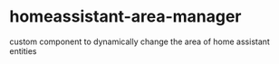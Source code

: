 # homeassistant-area-manager
custom component to dynamically change the area of home assistant entities
